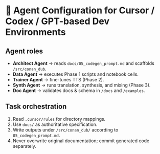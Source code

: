 # 🤖 Agent Configuration for Cursor / Codex / GPT-based Dev Environments

## Agent roles
- **Architect Agent** → reads `docs/05_codegen_prompt.md` and scaffolds `/src/conan_dub`.
- **Data Agent** → executes Phase 1 scripts and notebook cells.
- **Trainer Agent** → fine-tunes TTS (Phase 2).
- **Synth Agent** → runs translation, synthesis, and mixing (Phase 3).
- **Doc Agent** → validates docs & schema in `/docs` and `/examples`.

## Task orchestration
1. Read `.cursor/rules` for directory mappings.
2. Use `docs/` as authoritative specification.
3. Write outputs under `/src/conan_dub/` according to `05_codegen_prompt.md`.
4. Never overwrite original documentation; commit generated code separately.
